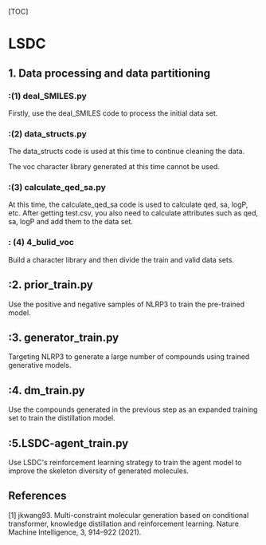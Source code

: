 [TOC]

#  LSDC

## 1. Data processing and data partitioning

### :(1) deal_SMILES.py 

Firstly, use the deal_SMILES code to process the initial data set.

### :(2) data_structs.py 

The data_structs code is used at this time to continue cleaning the data. 

The voc character library generated at this time cannot be used.

### :(3) calculate_qed_sa.py 

At this time, the calculate_qed_sa code is used to calculate qed, sa, logP, etc. 
After getting test.csv, you also need to calculate attributes such as qed, sa, logP and add them to the data set.

### : (4) 4_bulid_voc 

Build a character library and then divide the train and valid data sets.

## :2. prior_train.py     

Use the positive and negative samples of NLRP3 to train the pre-trained model.

## :3. generator_train.py

Targeting NLRP3 to generate a large number of compounds using trained generative models.

## :4. dm_train.py

Use the compounds generated in the previous step as an expanded training set to train the distillation model.

## :5.LSDC-agent_train.py

Use LSDC's reinforcement learning strategy to train the agent model to improve the skeleton diversity of generated molecules.

## References
<a id="1">[1]</a> 
jkwang93.
Multi-constraint molecular generation based on conditional transformer, knowledge distillation and reinforcement learning. 
Nature Machine Intelligence, 3, 914–922 (2021).

